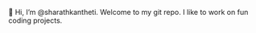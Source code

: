 👋 Hi, I’m @sharathkantheti. Welcome to my git repo. I like to work on fun coding projects. 

<!---
sharathkantheti/sharathkantheti is a ✨ special ✨ repository because its `README.md` (this file) appears on your GitHub profile.
You can click the Preview link to take a look at your changes.
--->
